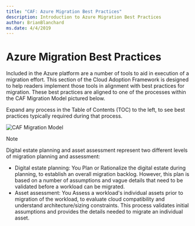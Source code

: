 ```yaml
---
title: "CAF: Azure Migration Best Practices"
description: Introduction to Azure Migration Best Practices
author: BrianBlanchard
ms.date: 4/4/2019
---
```


# Azure Migration Best Practices

Included in the Azure platform are a number of tools to aid in execution of a migration effort. This section of the Cloud Adoption Framework is designed to help readers implement those tools in alignment with best practices for migration. These best practices are aligned to one of the processes within the CAF Migration Model pictured below.

Expand any process in the Table of Contents (TOC) to the left, to see best practices typically required during that process.

![CAF Migration Model](../../_images/operational-transformation-migrate.png)

> [!Note]
> Digital estate planning and asset assessment represent two different levels of migration planning and assessment: 
>
> - Digital estate planning: You Plan or Rationalize the digital estate during planning, to establish an overall migration backlog. However, this plan is based on a number of assumptions and vague details that need to be validated before a workload can be migrated.
> - Asset assessment: You Assess a workload's individual assets prior to migration of the workload, to evaluate cloud compatibility and understand architecture/sizing constraints. This process validates initial assumptions and provides the details needed to migrate an individual asset.
